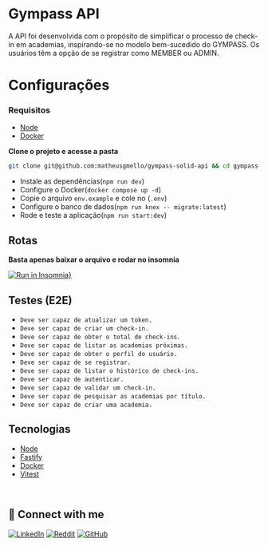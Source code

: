 # Gympass API

A API foi desenvolvida com o propósito de simplificar o processo de check-in em academias, inspirando-se no modelo bem-sucedido do GYMPASS. Os usuários têm a opção de se registrar como MEMBER ou ADMIN.

# Configurações

### Requisitos

- [Node](https://nodejs.org/en/docs)
- [Docker](https://docs.docker.com/)

**Clone o projeto e acesse a pasta**

``` bash
git clone git@github.com:matheusgmello/gympass-solid-api && cd gympass-solid-api
```

- Instale as dependências(`npm run dev`)
- Configure o Docker(`docker compose up -d`)
- Copie o arquivo `env.example` e cole no (`.env`)
- Configure o banco de dados(`npm run knex -- migrate:latest`)
- Rode e teste a aplicação(`npm run start:dev`)

## Rotas

**Basta apenas baixar o arquivo e rodar no insomnia**

[![Run in Insomnia}](https://insomnia.rest/images/run.svg)](https://insomnia.rest/run/?label=GymSolid-API&uri=https%3A%2F%2Fraw.githubusercontent.com%2Fmatheusgmello%2Fgympass-solid-api%2Fmain%2FExport.json)


## Testes (E2E)

  -  `Deve ser capaz de atualizar um token.`
  -  `Deve ser capaz de criar um check-in.`
  - `Deve ser capaz de obter o total de check-ins`.
  -  `Deve ser capaz de listar as academias próximas.`
  -  `Deve ser capaz de obter o perfil do usuário.`
  -  `Deve ser capaz de se registrar.`
  -  `Deve ser capaz de listar o histórico de check-ins.`
  -  `Deve ser capaz de autenticar.`
  -  `Deve ser capaz de validar um check-in.`
  -  `Deve ser capaz de pesquisar as academias por título.`
  -  `Deve ser capaz de criar uma academia.`

## Tecnologias

- [Node](https://nodejs.org/en/docs)
- [Fastify](https://fastify.dev/docs/latest/)
- [Docker](https://docs.docker.com/)
- [Vitest](https://vitest.dev/)

<!--START_SECTION:footer-->
<br />

## 🔗 Connect with me
[![LinkedIn](https://img.shields.io/badge/linkedin-%230077B5.svg?style=for-the-badge&logo=linkedin&logoColor=white)](https://linkedin.com/in/matheusgmello)
[![Reddit](https://img.shields.io/badge/Reddit-%23FF4500.svg?style=for-the-badge&logo=Reddit&logoColor=white)](https://www.reddit.com/user/math7zw)
[![GitHub](https://img.shields.io/badge/github-%23121011.svg?style=for-the-badge&logo=github&logoColor=white)](https://github.com/matheusgmello/)

<!--END_SECTION:footer-->